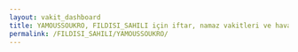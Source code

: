 ```yaml
---
layout: vakit_dashboard
title: YAMOUSSOUKRO, FILDISI_SAHILI için iftar, namaz vakitleri ve hava durumu - ilçe/eyalet seç
permalink: /FILDISI_SAHILI/YAMOUSSOUKRO/
---
```


<script type="text/javascript">
  var GLOBAL_COUNTRY = 'FILDISI_SAHILI';
  var GLOBAL_CITY = 'YAMOUSSOUKRO';
  var GLOBAL_STATE = '';
  var lat = 72;
  var lon = 21;
</script>
